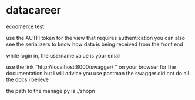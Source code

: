# datacareer
ecoomerce test


use the AUTH token for the view that requires authentication
you can also see the serializers to know how data is being received from the front end

while login in, the username value is your email

use the link "http://localhost:8000/swagger/ " on your browser for the documentation but i will advice you use postman the swagger did not do all the docs i believe

the path to the manage.py is ./shopn
